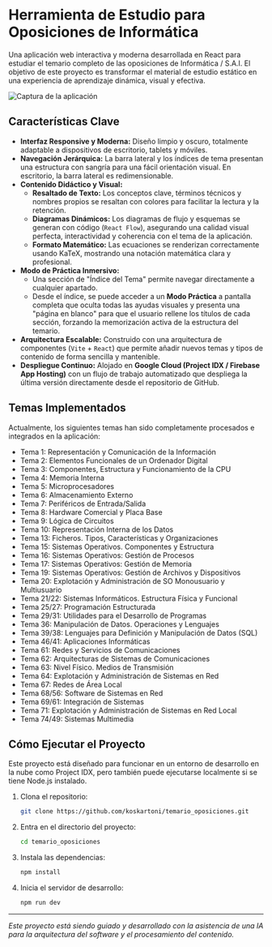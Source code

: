 # Herramienta de Estudio para Oposiciones de Informática

Una aplicación web interactiva y moderna desarrollada en React para estudiar el temario completo de las oposiciones de Informática / S.A.I. El objetivo de este proyecto es transformar el material de estudio estático en una experiencia de aprendizaje dinámica, visual y efectiva.

![Captura de la aplicación](https://i.ibb.co/L5QyL3s/screenshot-temario-app.png)

## Características Clave

*   **Interfaz Responsive y Moderna:** Diseño limpio y oscuro, totalmente adaptable a dispositivos de escritorio, tablets y móviles.
*   **Navegación Jerárquica:** La barra lateral y los índices de tema presentan una estructura con sangría para una fácil orientación visual. En escritorio, la barra lateral es redimensionable.
*   **Contenido Didáctico y Visual:**
    *   **Resaltado de Texto:** Los conceptos clave, términos técnicos y nombres propios se resaltan con colores para facilitar la lectura y la retención.
    *   **Diagramas Dinámicos:** Los diagramas de flujo y esquemas se generan con código (`React Flow`), asegurando una calidad visual perfecta, interactividad y coherencia con el tema de la aplicación.
    *   **Formato Matemático:** Las ecuaciones se renderizan correctamente usando KaTeX, mostrando una notación matemática clara y profesional.
*   **Modo de Práctica Inmersivo:**
    *   Una sección de "Índice del Tema" permite navegar directamente a cualquier apartado.
    *   Desde el índice, se puede acceder a un **Modo Práctica** a pantalla completa que oculta todas las ayudas visuales y presenta una "página en blanco" para que el usuario rellene los títulos de cada sección, forzando la memorización activa de la estructura del temario.
*   **Arquitectura Escalable:** Construido con una arquitectura de componentes (`Vite` + `React`) que permite añadir nuevos temas y tipos de contenido de forma sencilla y mantenible.
*   **Despliegue Continuo:** Alojado en **Google Cloud (Project IDX / Firebase App Hosting)** con un flujo de trabajo automatizado que despliega la última versión directamente desde el repositorio de GitHub.

## Temas Implementados

Actualmente, los siguientes temas han sido completamente procesados e integrados en la aplicación:

- Tema 1: Representación y Comunicación de la Información
- Tema 2: Elementos Funcionales de un Ordenador Digital
- Tema 3: Componentes, Estructura y Funcionamiento de la CPU
- Tema 4: Memoria Interna
- Tema 5: Microprocesadores
- Tema 6: Almacenamiento Externo
- Tema 7: Periféricos de Entrada/Salida
- Tema 8: Hardware Comercial y Placa Base
- Tema 9: Lógica de Circuitos
- Tema 10: Representación Interna de los Datos
- Tema 13: Ficheros. Tipos, Características y Organizaciones
- Tema 15: Sistemas Operativos. Componentes y Estructura
- Tema 16: Sistemas Operativos: Gestión de Procesos
- Tema 17: Sistemas Operativos: Gestión de Memoria
- Tema 19: Sistemas Operativos: Gestión de Archivos y Dispositivos
- Tema 20: Explotación y Administración de SO Monousuario y Multiusuario
- Tema 21/22: Sistemas Informáticos. Estructura Física y Funcional
- Tema 25/27: Programación Estructurada
- Tema 29/31: Utilidades para el Desarrollo de Programas
- Tema 36: Manipulación de Datos. Operaciones y Lenguajes
- Tema 39/38: Lenguajes para Definición y Manipulación de Datos (SQL)
- Tema 46/41: Aplicaciones Informáticas
- Tema 61: Redes y Servicios de Comunicaciones
- Tema 62: Arquitecturas de Sistemas de Comunicaciones
- Tema 63: Nivel Físico. Medios de Transmisión
- Tema 64: Explotación y Administración de Sistemas en Red
- Tema 67: Redes de Área Local
- Tema 68/56: Software de Sistemas en Red
- Tema 69/61: Integración de Sistemas
- Tema 71: Explotación y Administración de Sistemas en Red Local
- Tema 74/49: Sistemas Multimedia

## Cómo Ejecutar el Proyecto

Este proyecto está diseñado para funcionar en un entorno de desarrollo en la nube como Project IDX, pero también puede ejecutarse localmente si se tiene Node.js instalado.

1.  Clona el repositorio:
    ```bash
    git clone https://github.com/koskartoni/temario_oposiciones.git
    ```
2.  Entra en el directorio del proyecto:
    ```bash
    cd temario_oposiciones
    ```
3.  Instala las dependencias:
    ```bash
    npm install
    ```
4.  Inicia el servidor de desarrollo:
    ```bash
    npm run dev
    ```

---

_Este proyecto está siendo guiado y desarrollado con la asistencia de una IA para la arquitectura del software y el procesamiento del contenido._